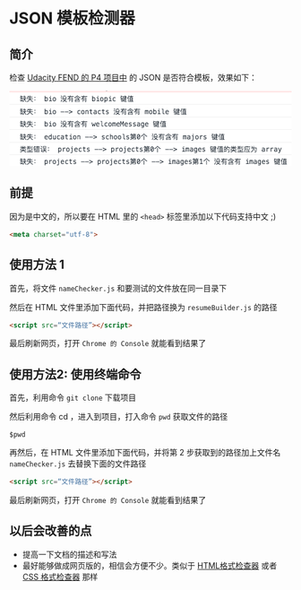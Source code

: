 # JSON 模板检测器

##  简介
检查 [Udacity FEND 的 P4 项目中](https://github.com/udacity/frontend-nanodegree-resume) 的 JSON 是否符合模板，效果如下：

![效果图](https://github.com/PoBlue/JsonPatternChecker/blob/master/屏幕快照%202017-03-14%20下午5.21.39.png)

## 前提
因为是中文的，所以要在 HTML 里的 `<head>` 标签里添加以下代码支持中文 ;)
```html
<meta charset="utf-8">
```
## 使用方法 1
首先，将文件 `nameChecker.js` 和要测试的文件放在同一目录下

然后在 HTML 文件里添加下面代码，并把路径换为 `resumeBuilder.js` 的路径
```html
<script src=“文件路径”></script>
```
最后刷新网页，打开 `Chrome 的 Console` 就能看到结果了

## 使用方法2: 使用终端命令

首先，利用命令 `git clone` 下载项目

然后利用命令 cd ，进入到项目，打入命令 `pwd` 获取文件的路径
```
$pwd
```
再然后，在 HTML 文件里添加下面代码，并将第 2 步获取到的路径加上文件名 `nameChecker.js` 去替换下面的文件路径
```html
<script src=“文件路径”></script>
 ```
最后刷新网页，打开 `Chrome 的 Console` 就能看到结果了

## 以后会改善的点
- 提高一下文档的描述和写法
- 最好能够做成网页版的，相信会方便不少。类似于 [HTML格式检查器](https://validator.w3.org/) 或者 [CSS 格式检查器](http://csslint.net/#results) 那样 
